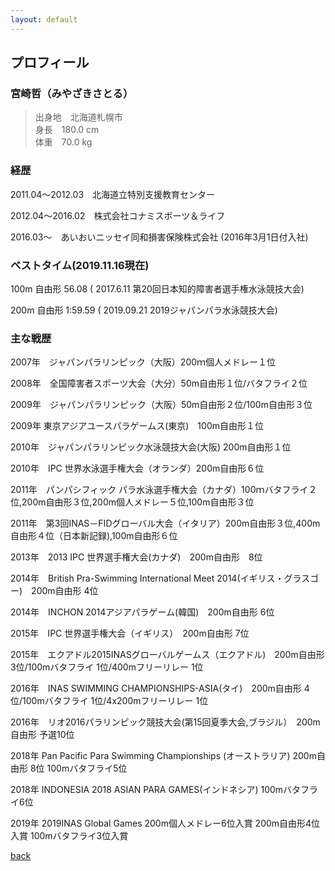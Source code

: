 ```yaml
---
layout: default
---
```


## プロフィール

### 宮崎哲（みやざきさとる）
> 出身地　北海道札幌市   
> 身長　180.0 cm  
> 体重　70.0 kg  

### 経歴

2011.04～2012.03　北海道立特別支援教育センター 

2012.04～2016.02　株式会社コナミスポーツ＆ライフ 

2016.03～　あいおいニッセイ同和損害保険株式会社 (2016年3月1日付入社) 
 

### ベストタイム(2019.11.16現在)

100m 自由形 56.08 ( 2017.6.11 第20回日本知的障害者選手権水泳競技大会) 
 
200m 自由形 1:59.59 ( 2019.09.21 2019ジャパンパラ水泳競技大会) 
 

### 主な戦歴

2007年　ジャパンパラリンピック（大阪）200ｍ個人メドレー１位

2008年　全国障害者スポーツ大会（大分）50m自由形１位/バタフライ２位

2009年　ジャパンパラリンピック（大阪）50m自由形２位/100m自由形３位

2009年 東京アジアユースパラゲームス(東京)　100m自由形１位

2010年　ジャパンパラリンピック水泳競技大会(大阪) 200m自由形１位

2010年　IPC 世界水泳選手権大会（オランダ）200m自由形６位

2011年　パンパシフィック パラ水泳選手権大会（カナダ）100ｍバタフライ２位,200m自由形３位,200m個人メドレー５位,100m自由形３位

2011年　第3回INAS－FIDグローバル大会（イタリア）200m自由形３位,400m自由形４位（日本新記録),100m自由形６位

2013年　2013 IPC 世界選手権大会(カナダ)　200m自由形　8位

2014年　British Pra-Swimming International Meet 2014(イギリス・グラスゴー)　200m自由形 4位

2014年　INCHON 2014アジアパラゲーム(韓国)　200m自由形 6位

2015年　IPC 世界選手権大会（イギリス）　200m自由形 7位

2015年　エクアドル2015INASグローバルゲームス（エクアドル)　200m自由形 3位/100mバタフライ 1位/400mフリーリレー 1位

2016年　INAS SWIMMING CHAMPIONSHIPS-ASIA(タイ)　200m自由形 4位/100mバタフライ 1位/4x200mフリーリレー 1位

2016年　リオ2016パラリンピック競技大会(第15回夏季大会,ブラジル）　200m自由形 予選10位

2018年 Pan Pacific Para Swimming Championships (オーストラリア) 200m自由形 8位 100mバタフライ5位

2018年 INDONESIA 2018 ASIAN PARA GAMES(インドネシア) 100mバタフライ6位

2019年 2019INAS Global Games 200m個人メドレー6位入賞 200m自由形4位入賞 100mバタフライ3位入賞


[back](./)
